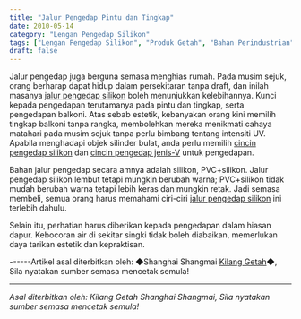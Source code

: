 ```yaml
---
title: "Jalur Pengedap Pintu dan Tingkap"
date: 2010-05-14
category: "Lengan Pengedap Silikon"
tags: ["Lengan Pengedap Silikon", "Produk Getah", "Bahan Perindustrian"]
draft: false
---
```


Jalur pengedap juga berguna semasa menghias rumah. Pada musim sejuk, orang berharap dapat hidup dalam persekitaran tanpa draft, dan inilah masanya [jalur pengedap silikon](http://www.smpolymer.com/guijiaomifengtiao/) boleh menunjukkan kelebihannya. Kunci kepada pengedapan terutamanya pada pintu dan tingkap, serta pengedapan balkoni. Atas sebab estetik, kebanyakan orang kini memilih tingkap balkoni tanpa rangka, membolehkan mereka menikmati cahaya matahari pada musim sejuk tanpa perlu bimbang tentang intensiti UV. Apabila menghadapi objek silinder bulat, anda perlu memilih [cincin pengedap silikon](http://www.smpolymer.com/) dan [cincin pengedap jenis-V](http://www.smpolymer.com/) untuk pengedapan.

Bahan jalur pengedap secara amnya adalah silikon, PVC+silikon. Jalur pengedap silikon lembut tetapi mungkin berubah warna; PVC+silikon tidak mudah berubah warna tetapi lebih keras dan mungkin retak. Jadi semasa membeli, semua orang harus memahami ciri-ciri [jalur pengedap silikon](http://www.smpolymer.com/guijiaomifengtiao/) ini terlebih dahulu.

Selain itu, perhatian harus diberikan kepada pengedapan dalam hiasan dapur. Kebocoran air di sekitar singki tidak boleh diabaikan, memerlukan daya tarikan estetik dan kepraktisan.

------Artikel asal diterbitkan oleh: ◆Shanghai Shangmai [Kilang Getah](http://www.smpolymer.com/)◆, Sila nyatakan sumber semasa mencetak semula!

---

*Asal diterbitkan oleh: Kilang Getah Shanghai Shangmai, Sila nyatakan sumber semasa mencetak semula!*